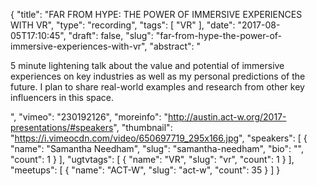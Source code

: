 {
  "title": "FAR FROM HYPE: THE POWER OF IMMERSIVE EXPERIENCES WITH VR",
  "type": "recording",
  "tags": [
    "VR"
  ],
  "date": "2017-08-05T17:10:45",
  "draft": false,
  "slug": "far-from-hype-the-power-of-immersive-experiences-with-vr",
  "abstract": "<p>5 minute lightening talk about the value and potential of immersive experiences on key industries as well as my personal predictions of the future. I plan to share real-world examples and research from other key influencers in this space.</p>",
  "vimeo": "230192126",
  "moreinfo": "http://austin.act-w.org/2017-presentations/#speakers",
  "thumbnail": "https://i.vimeocdn.com/video/650697719_295x166.jpg",
  "speakers": [
    {
      "name": "Samantha Needham",
      "slug": "samantha-needham",
      "bio": "",
      "count": 1
    }
  ],
  "ugtvtags": [
    {
      "name": "VR",
      "slug": "vr",
      "count": 1
    }
  ],
  "meetups": [
    {
      "name": "ACT-W",
      "slug": "act-w",
      "count": 35
    }
  ]
}